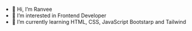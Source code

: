 - 👋 Hi, I’m Ranvee
- 👀 I’m interested in Frontend Developer
- 🌱 I’m currently learning HTML, CSS, JavaScript Bootstarp and Tailwind
<!---

